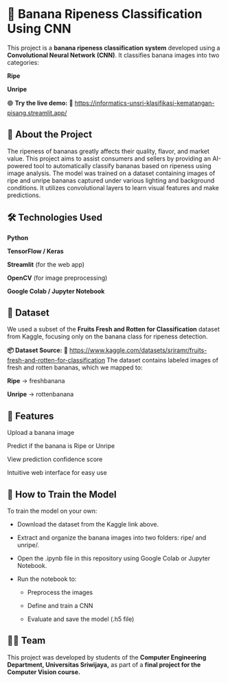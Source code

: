 # **🍌 Banana Ripeness Classification Using CNN**
This project is a **banana ripeness classification system** developed using a **Convolutional Neural Network (CNN)**. It classifies banana images into two categories:

**Ripe**

**Unripe**

🟢 **Try the live demo:**
🔗 https://informatics-unsri-klasifikasi-kematangan-pisang.streamlit.app/

## **🧠 About the Project**
The ripeness of bananas greatly affects their quality, flavor, and market value. This project aims to assist consumers and sellers by providing an AI-powered tool to automatically classify bananas based on ripeness using image analysis.
The model was trained on a dataset containing images of ripe and unripe bananas captured under various lighting and background conditions. It utilizes convolutional layers to learn visual features and make predictions.

## **🛠️ Technologies Used**

**Python**

**TensorFlow / Keras**

**Streamlit** (for the web app)

**OpenCV** (for image preprocessing)

**Google Colab / Jupyter Notebook**

## **📂 Dataset**
We used a subset of the **Fruits Fresh and Rotten for Classification** dataset from Kaggle, focusing only on the banana class for ripeness detection.

**📦 Dataset Source:**
🔗 https://www.kaggle.com/datasets/sriramr/fruits-fresh-and-rotten-for-classification
The dataset contains labeled images of fresh and rotten bananas, which we mapped to:

**Ripe** → freshbanana

**Unripe** → rottenbanana

## **🚀 Features**

Upload a banana image

Predict if the banana is Ripe or Unripe

View prediction confidence score

Intuitive web interface for easy use

## **🧪 How to Train the Model**
To train the model on your own:

- Download the dataset from the Kaggle link above.

- Extract and organize the banana images into two folders: ripe/ and unripe/.

- Open the .ipynb file in this repository using Google Colab or Jupyter Notebook.

- Run the notebook to:

  - Preprocess the images

  - Define and train a CNN

  - Evaluate and save the model (.h5 file)

## **👨‍💻 Team**
This project was developed by students of the **Computer Engineering Department, Universitas Sriwijaya,** as part of a **final project for the Computer Vision course.**
